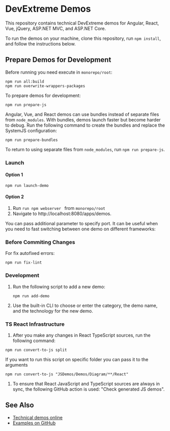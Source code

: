 # DevExtreme Demos

This repository contains technical DevExtreme demos for Angular, React, Vue, jQuery, ASP.NET MVC, and ASP.NET Core.

To run the demos on your machine, clone this repository, run `npm install`, and follow the instructions below.

## Prepare Demos for Development
Before running you need execute in `monorepo/root`:

```
npm run all:build
npm run overwrite-wrappers-packages
```

To prepare demos for development:

```
npm run prepare-js
```

Angular, Vue, and React demos can use bundles instead of separate files from `node_modules`. With bundles, demos launch faster but become harder to debug. Run the following command to create the bundles and replace the SystemJS configuration:

```
npm run prepare-bundles
```

To return to using separate files from `node_modules`, run `npm run prepare-js`.


### Launch

#### Option 1
```
npm run launch-demo
```

#### Option 2
1. Run ```run npm webserver ``` from `monorepo/root`
2. Navigate to http://localhost:8080/apps/demos.

You can pass additional parameter to specify port. It can be useful when you need to fast switching between one demo on different frameworks:

### Before Commiting Сhanges

For fix autofixed errors:

```
npm run fix-lint
```

### Development

1. Run the following script to add a new demo:

    ```
    npm run add-demo
    ```

1. Use the built-in CLI to choose or enter the category, the demo name, and the technology for the new demo.

### TS React Infrastructure

1. After you make any changes in React TypeScript sources, run the following command:

```
npm run convert-to-js split
```

If you want to run this script on specific folder you can pass it to the arguments

```
npm run convert-to-js "JSDemos/Demos/Diagram/**/React"
```

1. To ensure that React JavaScript and TypeScript sources are always in sync, the following GitHub action is used: "Check generated JS demos".


## See Also

- [Technical demos online](https://js.devexpress.com/Demos/)
- [Examples on GitHub](https://github.com/DevExpress/DevExtreme-examples)
